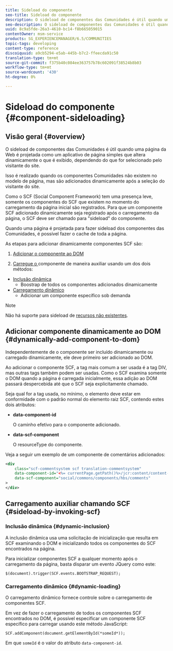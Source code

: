 ```yaml
---
title: Sideload do componente
seo-title: Sideload do componente
description: O sideload de componentes das Comunidades é útil quando uma página da Web é projetada como um aplicativo de página simples que altera dinamicamente o que é exibido, dependendo do que for selecionado pelo visitante do site
seo-description: O sideload de componentes das Comunidades é útil quando uma página da Web é projetada como um aplicativo de página simples que altera dinamicamente o que é exibido, dependendo do que for selecionado pelo visitante do site
uuid: 8c9a5fde-26a3-4610-bc14-f8b665059015
contentOwner: msm-service
products: SG_EXPERIENCEMANAGER/6.5/COMMUNITIES
topic-tags: developing
content-type: reference
discoiquuid: a9cb5294-e5ab-445b-b7c2-ffeecda91c50
translation-type: tm+mt
source-git-commit: f375b40c084ee363757b78c602091f38524b8b03
workflow-type: tm+mt
source-wordcount: '430'
ht-degree: 0%

---
```



# Sideload do componente {#component-sideloading}

## Visão geral {#overview}

O sideload de componentes das Comunidades é útil quando uma página da Web é projetada como um aplicativo de página simples que altera dinamicamente o que é exibido, dependendo do que for selecionado pelo visitante do site.

Isso é realizado quando os componentes Comunidades não existem no modelo de página, mas são adicionados dinamicamente após a seleção do visitante do site.

Como o SCF (Social Component Framework) tem uma presença leve, somente os componentes do SCF que existem no momento do carregamento da página inicial são registrados. Para que um componente SCF adicionado dinamicamente seja registrado após o carregamento da página, o SCF deve ser chamado para &quot;sideload&quot; do componente.

Quando uma página é projetada para fazer sideload dos componentes das Comunidades, é possível fazer o cache de toda a página.

As etapas para adicionar dinamicamente componentes SCF são:

1. [Adicionar o componente ao DOM](#dynamically-add-component-to-dom)

1. [Carregue o ](#sideload-by-invoking-scf) componente de maneira auxiliar usando um dos dois métodos:

* [Inclusão dinâmica](#dynamic-inclusion)
   * Boostrap de todos os componentes adicionados dinamicamente
* [Carregamento dinâmico](#dynamic-loading)
   * Adicionar um componente específico sob demanda

>[!NOTE]
>
>Não há suporte para sideload de [recursos não existentes](scf.md#add-or-include-a-communities-component).

## Adicionar componente dinamicamente ao DOM {#dynamically-add-component-to-dom}

Independentemente de o componente ser incluído dinamicamente ou carregado dinamicamente, ele deve primeiro ser adicionado ao DOM.

Ao adicionar o componente SCF, a tag mais comum a ser usada é a tag DIV, mas outras tags também podem ser usadas. Como o SCF examina somente o DOM quando a página é carregada inicialmente, essa adição ao DOM passará despercebida até que o SCF seja explicitamente chamado.

Seja qual for a tag usada, no mínimo, o elemento deve estar em conformidade com o padrão normal do elemento raiz SCF, contendo estes dois atributos:

* **data-component-id**

   O caminho efetivo para o componente adicionado.

* **data-scf-component**

   O resourceType do componente.

Veja a seguir um exemplo de um componente de comentários adicionados:

```xml
<div
    class="scf-commentsystem scf translation-commentsystem"
    data-component-id="<%= currentPage.getPath()%>/jcr:content/content-left/comments"
    data-scf-component="social/commons/components/hbs/comments"
>
</div>
```

## Carregamento auxiliar chamando SCF {#sideload-by-invoking-scf}

### Inclusão dinâmica {#dynamic-inclusion}

A inclusão dinâmica usa uma solicitação de inicialização que resulta em SCF examinando o DOM e inicializando todos os componentes do SCF encontrados na página.

Para inicializar componentes SCF a qualquer momento após o carregamento da página, basta disparar um evento JQuery como este:

`$(document).trigger(SCF.events.BOOTSTRAP_REQUEST);`

### Carregamento dinâmico {#dynamic-loading}

O carregamento dinâmico fornece controle sobre o carregamento de componentes SCF.

Em vez de fazer o carregamento de todos os componentes SCF encontrados no DOM, é possível especificar um componente SCF específico para carregar usando este método JavaScript:

`SCF.addComponent(document.getElementById(*someId*));`

Em que `someId` é o valor do atributo `data-component-id`.
